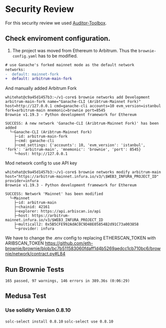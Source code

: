 # Security Review

For this security review we used [Auditor-Toolbox](https://github.com/Deivitto/auditor-docker).

## Check enviroment configuration.

1. The project was moved from Ethereum to Arbitrum. Thus the `brownie-config.yaml` has to be modified.

```diff
# use Ganache's forked mainnet mode as the default network
networks:
-  default: mainnet-fork
+  default: arbitrum-main-fork
```

And manually added Arbitrum Fork
```
whitehat@c9a45d1457b3:~/v1-core$ brownie networks add Development arbitrum-main-fork name="Ganache-CLI (Aribtrum-Mainnet Fork)" host=http://127.0.0.1 cmd=ganache-cli accounts=10 evm_version=istanbul fork=arbitrum-main mnemonic=brownie port=8545
Brownie v1.19.3 - Python development framework for Ethereum

SUCCESS: A new network 'Ganache-CLI (Aribtrum-Mainnet Fork)' has been added
  └─Ganache-CLI (Aribtrum-Mainnet Fork)
    ├─id: arbitrum-main-fork
    ├─cmd: ganache-cli
    ├─cmd_settings: {'accounts': 10, 'evm_version': 'istanbul', 'fork': 'arbitrum-main', 'mnemonic': 'brownie', 'port': 8545}
    └─host: http://127.0.0.1
```

Mod network config to use API key
```
whitehat@c9a45d1457b3:~/v1-core$ brownie networks modify arbitrum-main host="https://arbitrum-mainnet.infura.io/v3/\$WEB3_INFURA_PROJECT_ID" provider=infura
Brownie v1.19.3 - Python development framework for Ethereum

SUCCESS: Network 'Mainnet' has been modified
  └─Mainnet
    ├─id: arbitrum-main
    ├─chainid: 42161
    ├─explorer: https://api.arbiscan.io/api
    ├─host: https://arbitrum-mainnet.infura.io/v3/$WEB3_INFURA_PROJECT_ID
    ├─multicall2: 0x5B5CFE992AdAC0C9D48E05854B2d91C73a003858
    └─provider: infura
```
We have to change the .env config to replacing ETHERSCAN_TOKEN with ARIBSCAN_TOKEN
https://github.com/eth-brownie/brownie/blob/bc7b511583060fdaff1d4b5269aedcc1cb710bc6/brownie/network/contract.py#L84

## Run Brownie Tests

```
165 passed, 97 warnings, 146 errors in 389.36s (0:06:29)
```

## Medusa Test

### Use solidity Version 0.8.10

`solc-select install 0.8.10`
`solc-select use 0.8.10`
